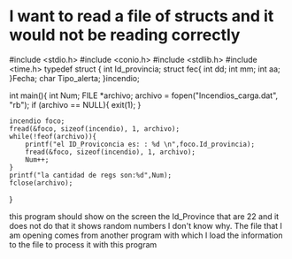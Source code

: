
# I want to read a file of structs and it would not be reading correctly

#include <stdio.h>
#include <conio.h> 
#include <stdlib.h>
#include <time.h>
typedef struct 
{
  int Id_provincia;
  struct fec{
      int dd;
      int mm;
      int aa;
  }Fecha;
  char Tipo_alerta;
}incendio;


int main(){
    int Num;
    FILE *archivo;
    archivo = fopen("Incendios_carga.dat", "rb");
    if (archivo == NULL){
        exit(1);
    }

    incendio foco;
    fread(&foco, sizeof(incendio), 1, archivo);
    while(!feof(archivo)){
        printf("el ID_Proviconcia es: : %d \n",foco.Id_provincia);
        fread(&foco, sizeof(incendio), 1, archivo);
        Num++;
    }
    printf("la cantidad de regs son:%d",Num);
    fclose(archivo);
}

this program should show on the screen the Id_Province that are 22 and it does not do that it shows random numbers I don't know why.
The file that I am opening comes from another program with which I load the information to the file to process it with this program

        